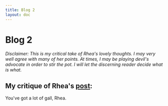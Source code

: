 ```yaml
---
title: Blog 2
layout: doc
---
```


# Blog 2

*Disclaimer: This is my critical take of Rhea's lovely thoughts. I may very well agree with many of her points. At times, I may be playing devil's advocate in order to stir the pot. I will let the discerning reader decide what is what.*


## My critique of Rhea's [post](https://bhattacharjee-rhea.github.io/portfolio-rheab/blogs/lecture16.html):

You've got a lot of gall, Rhea. 